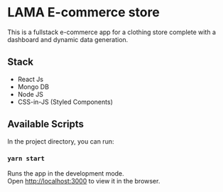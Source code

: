 # LAMA E-commerce store

This is a fullstack e-commerce app for a clothing store complete with a dashboard and dynamic data generation.

## Stack

- React Js
- Mongo DB
- Node JS
- CSS-in-JS (Styled Components)

## Available Scripts

In the project directory, you can run:

### `yarn start`

Runs the app in the development mode.\
Open [http://localhost:3000](http://localhost:3000) to view it in the browser.
